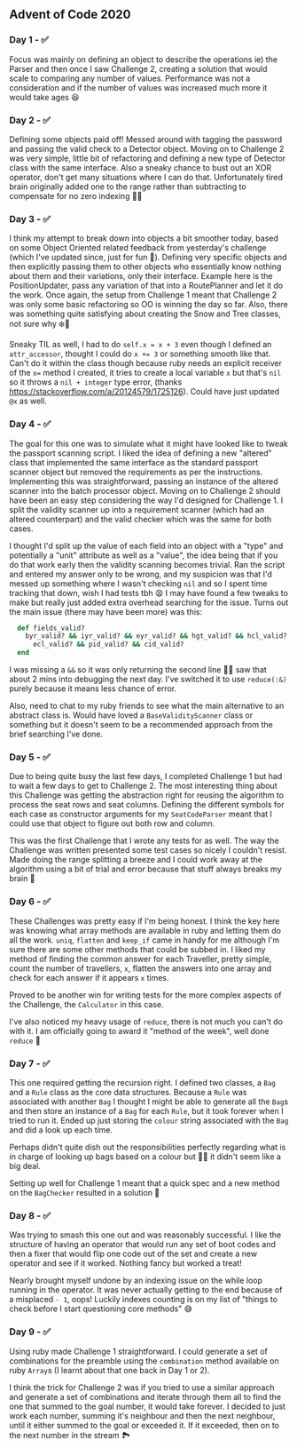## Advent of Code 2020

### Day 1 - ✅
Focus was mainly on defining an object to describe the operations ie) the Parser and then once I saw Challenge 2, creating a solution that would scale to comparing any number of values.
Performance was not a consideration and if the number of values was increased much more it would take ages 😆

### Day 2 - ✅
Defining some objects paid off! Messed around with tagging the password and passing the valid check to a Detector object. Moving on to Challenge 2 was very simple, little bit of refactoring and defining a new type of Detector class with the same interface. Also a sneaky chance to bust out an XOR operator, don't get many situations where I can do that. Unfortunately tired brain originally added one to the range rather than subtracting to compensate for no zero indexing 🤷‍♀️

### Day 3 - ✅
I think my attempt to break down into objects a bit smoother today, based on some Object Oriented related feedback from yesterday's challenge (which I've updated since, just for fun 🙌). Defining very specific objects and then explicitly passing them to other objects who essentially know nothing about them and their variations, only their interface. Example here is the PositionUpdater, pass any variation of that into a RoutePlanner and let it do the work. Once again, the setup from Challenge 1 meant that Challenge 2 was only some basic refactoring so OO is winning the day so far.
Also, there was something quite satisfying about creating the Snow and Tree classes, not sure why ❄️🎄

Sneaky TIL as well, I had to do `self.x = x + 3` even though I defined an `attr_accessor`, thought I could do `x += 3` or something smooth like that. Can't do it within the class though because ruby needs an explicit receiver of the `x=` method I created, it tries to create a local variable `x` but that's `nil` so it throws a `nil + integer` type error, (thanks https://stackoverflow.com/a/20124579/1725126). Could have just updated `@x` as well.

### Day 4 - ✅
The goal for this one was to simulate what it might have looked like to tweak the passport scanning script. I liked the idea of defining a new "altered" class that implemented the same interface as the standard passport scanner object but removed the requirements as per the instructions. Implementing this was straightforward, passing an instance of the altered scanner into the batch processor object. Moving on to Challenge 2 should have been an easy step considering the way I'd designed for Challenge 1. I split the validity scanner up into a requirement scanner (which had an altered counterpart) and the valid checker which was the same for both cases.

I thought I'd split up the value of each field into an object with a "type" and potentially a "unit" attribute as well as a "value", the idea being that if you do that work early then the validity scanning becomes trivial. Ran the script and entered my answer only to be wrong, and my suspicion was that I'd messed up something where I wasn't checking `nil` and so I spent time tracking that down, wish I had tests tbh 😩 I may have found a few tweaks to make but really just added extra overhead searching for the issue. Turns out the main issue (there may have been more) was this:

```rb
  def fields_valid?
    byr_valid? && iyr_valid? && eyr_valid? && hgt_valid? && hcl_valid?
      ecl_valid? && pid_valid? && cid_valid?
  end
```

I was missing a `&&` so it was only returning the second line 🤦‍♂ saw that about 2 mins into debugging the next day. I've switched it to use `reduce(:&)` purely because it means less chance of error.

Also, need to chat to my ruby friends to see what the main alternative to an abstract class is. Would have loved a `BaseValidityScanner` class or something but it doesn't seem to be a recommended approach from the brief searching I've done.

### Day 5 - ✅
Due to being quite busy the last few days, I completed Challenge 1 but had to wait a few days to get to Challenge 2. The most interesting thing about this Challenge was getting the abstraction right for reusing the algorithm to process the seat rows and seat columns. Defining the different symbols for each case as constructor arguments for my `SeatCodeParser` meant that I could use that object to figure out both row and column.

This was the first Challenge that I wrote any tests for as well. The way the Challenge was written presented some test cases so nicely I couldn't resist. Made doing the range splitting a breeze and I could work away at the algorithm using a bit of trial and error because that stuff always breaks my brain 🧠

### Day 6 - ✅
These Challenges was pretty easy if I'm being honest. I think the key here was knowing what array methods are available in ruby and letting them do all the work. `uniq`, `flatten` and `keep_if` came in handy for me although I'm sure there are some other methods that could be subbed in. I liked my method of finding the common answer for each Traveller, pretty simple, count the number of travellers, `x`, flatten the answers into one array and check for each answer if it appears `x` times.

Proved to be another win for writing tests for the more complex aspects of the Challenge, the `Calculator` in this case.

I've also noticed my heavy usage of `reduce`, there is not much you can't do with it. I am officially going to award it "method of the week", well done `reduce` 🥇

### Day 7 - ✅
This one required getting the recursion right. I defined two classes, a `Bag` and a `Rule` class as the core data structures. Because a `Rule` was associated with another `Bag` I thought I might be able to generate all the `Bag`s and then store an instance of a `Bag` for each `Rule`, but it took forever when I tried to run it. Ended up just storing the `colour` string associated with the `Bag` and did a look up each time.

Perhaps didn't quite dish out the responsibilities perfectly regarding what is in charge of looking up bags based on a colour but 🤷‍♀️ it didn't seem like a big deal.

Setting up well for Challenge 1 meant that a quick spec and a new method on the `BagChecker` resulted in a solution 🙌

### Day 8 - ✅
Was trying to smash this one out and was reasonably successful. I like the structure of having an operator that would run any set of boot codes and then a fixer that would flip one code out of the set and create a new operator and see if it worked. Nothing fancy but worked a treat!

Nearly brought myself undone by an indexing issue on the while loop running in the operator. It was never actually getting to the end because of a misplaced `- 1`, oops! Luckily indexes counting is on my list of "things to check before I start questioning core methods" 😅

### Day 9 - ✅
Using ruby made Challenge 1 straightforward. I could generate a set of combinations for the preamble using the `combination` method available on ruby `Array`s (I learnt about that one back in Day 1 or 2).

I think the trick for Challenge 2 was if you tried to use a similar approach and generate a set of combinations and iterate through them all to find the one that summed to the goal number, it would take forever. I decided to just work each number, summing it's neighbour and then the next neighbour, until it either summed to the goal or exceeded it. If it exceeded, then on to the next number in the stream 🏞